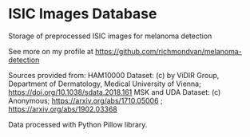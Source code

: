 # ISIC Images Database
Storage of preprocessed ISIC images for melanoma detection

See more on my profile at https://github.com/richmondvan/melanoma-detection

Sources provided from:
HAM10000 Dataset: (c) by ViDIR Group, Department of Dermatology, Medical University of Vienna; https://doi.org/10.1038/sdata.2018.161
MSK and UDA Dataset: (c) Anonymous; https://arxiv.org/abs/1710.05006 ; https://arxiv.org/abs/1902.03368

Data processed with Python Pillow library.
